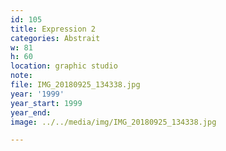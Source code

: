 ```yaml
---
id: 105
title: Expression 2
categories: Abstrait
w: 81
h: 60
location: graphic studio
note:
file: IMG_20180925_134338.jpg
year: '1999'
year_start: 1999
year_end:
image: ../../media/img/IMG_20180925_134338.jpg

---
```

